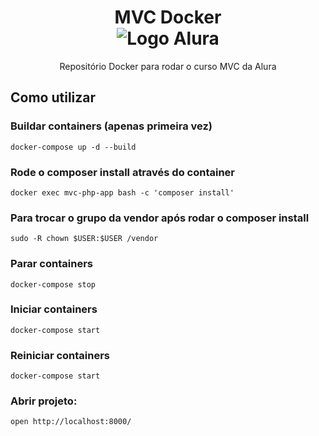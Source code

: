 <div align="center">
    <h1 align="center">MVC Docker<br><img src="https://www.alura.com.br/assets/img/home/alura-logo.1647533643.svg" alt="Logo Alura" /></h1>
    <p>Repositório Docker para rodar o curso MVC da Alura</p>
</div>


## Como utilizar

### Buildar containers (apenas primeira vez)
```
docker-compose up -d --build
```

### Rode o composer install através do container
```
docker exec mvc-php-app bash -c 'composer install'
```

### Para trocar o grupo da vendor após rodar o composer install
```
sudo -R chown $USER:$USER /vendor
```

### Parar containers
```
docker-compose stop
```

### Iniciar containers
```
docker-compose start
```

### Reiniciar containers
```
docker-compose start
```

### Abrir projeto:
```
open http://localhost:8000/
```